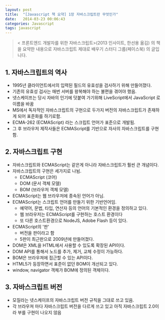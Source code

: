 ```yaml
---
layout: post
title:  "[Javascript 책 요약] 1장 자바스크립트란 무엇인가"
date:   2014-03-23 00:06:43
categories: Javascript
tags: javascript
---
```

<blockquote>
< 프론트엔드 개발자를 위한 자바스크립트>(2013 인사이트, 한선용 옮김) 의 책을 요약한 내용으로 자바스크립트 제대로 배우기 스터디 그룹(페이스북) 의 글입니다.
</blockquote>

## 1. 자바스크립트의 역사

 - 1995년 클라이언트에서의 입력된 필드의 유효성을 검사하기 위해 만들어졌다.
 - 기존의 유효성 검사는 매번 서버를 왕복해야 하는 불편을 겪어야 했음.
 - 넷스케이프는 당시 자바의 인기에 덧붙여 가기위해 LiveScript에서 JavaScript 로 이름을 바꿈
 - MS에서 독자적인 자바스크립트의 구현으로 두가지 버전의 자바스크립트가 존재하게 되어 표준화를 하기로함.
 - ECMA-262 (ECMAScript) 라는 스크립트 언어가 표준으로 개발됨.
 - 그 후 브라우저 제작사들은 ECMAScript를 기반으로 자사의 자바스크립트를 구현함.

## 2. 자바스크립트 구현

- 자바스크립트와 ECMAScript는 같은게 아니라 자바스크립트가 훨씬 큰 개념이다.
- 자바스크립트의 구현은 세가지로 나뉨.
	* ECMAScript (코어)
	* DOM (문서 객체 모델)
	* BOM (브라우저 객체 모델)
- ECMAScript는 웹 브라우저에 종속된 언어가 아님.
- ECMAScript는 스크립트 언어를 만들기 위한 기반언어임.
	* 예약어, 문법, 타입, 연산자 등의 언어의 기본적인 환경을 정의하고 있다.
	* 웹 브라우저는 ECMAScript를 구현하는 호스트 환경이다
	* 또 다른 호스트환경으로 NodeJS, Adobe Flash 등이 있다.
- ECMAScript의 '판'
 	* 버전을 판이라고 함
 	* 5판이 최근판으로 2009년에 만들어졌다.
 - DOM은 XML을 HTML에서 사용할 수 있도록 확장된 API이다.
 - DOM API를 통해서 노드를 추가, 제거, 교체 수정이 가능하다.
 - BOM은 브라우져에 접근할 수 있는 API이다.
 - HTML5가 등장하면서 표준이 없던 BOM이 개선되고 있다.
 - window, navigator 객체가 BOM에 정의된 객체이다.

## 3. 자바스크립트 버전
 
- 모질라는 넷스케이프의 자바스크립트 버전 규칙을 그대로 쓰고 있음.
- 각 브라우져 마다 자바스크립트 버전을 다르게 쓰고 있고 아직 자바스크립트 2.0이라 부를 구현이 나오지 않음